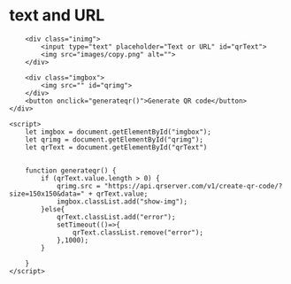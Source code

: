 <!DOCTYPE html>
<html lang="en">

<head>
    <meta charset="UTF-8">
    <meta name="viewport" content="width=device-width, initial-scale=1.0">
    <title>OR code generator</title>
    <link rel="stylesheet" href="ORCODE.css">
</head>

<body>
    <div class="conatiner">
        <h1> text and URL</h1>

        <div class="inimg">
            <input type="text" placeholder="Text or URL" id="qrText">
            <img src="images/copy.png" alt="">
        </div>

        <div class="imgbox">
            <img src="" id="qrimg">
        </div>
        <button onclick="generateqr()">Generate QR code</button>
    </div>

    <script>
        let imgbox = document.getElementById("imgbox");
        let qrimg = document.getElementById("qrimg");
        let qrText = document.getElementById("qrText")


        function generateqr() {
            if (qrText.value.length > 0) {
                qrimg.src = "https://api.qrserver.com/v1/create-qr-code/?size=150x150&data=" + qrText.value;
                imgbox.classList.add("show-img");
            }else{
                qrText.classList.add("error");
                setTimeout(()=>{
                    qrText.classList.remove("error");
                },1000);
            }

        }
    </script>
</body>

</html>

